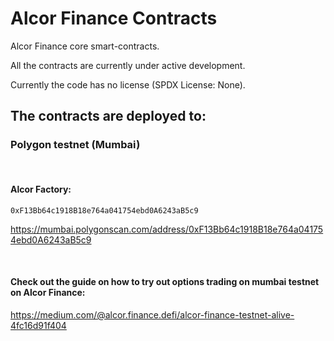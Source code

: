 # Alcor Finance Contracts

Alcor Finance core smart-contracts.

All the contracts are currently under active development.

Currently the code has no license (SPDX License: None).


## The contracts are deployed to:

### Polygon testnet (Mumbai)
<br>

#### Alcor Factory:
```
0xF13Bb64c1918B18e764a041754ebd0A6243aB5c9
```

https://mumbai.polygonscan.com/address/0xF13Bb64c1918B18e764a041754ebd0A6243aB5c9

<br>


#### Check out the guide on how to try out options trading on mumbai testnet on Alcor Finance:

https://medium.com/@alcor.finance.defi/alcor-finance-testnet-alive-4fc16d91f404

